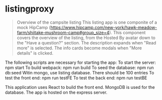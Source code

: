 # listingproxy

> Overview of the campsite listing
This listing app is one componite of a mock HipCamp (https://www.hipcamp.com/new-york/hawk-meadow-farm/shiitake-mushroom-camp#group_size=4). This component covers the overview of the listing, from the Hosted By avatar down to the "Have a question?" section. The description expands when "Read more" is selected. The info cards become modals when "More details" is clicked.

The following scripts are necessary for starting the app:
To start the server: npm start
To build webpack: npm run build
To seed the database: npm run db:seed
  Witin mongo, use listing database. There should be 100 entries
To test the front end: npm run testFE
To test the back end: npm run testBE

This application uses React to build the front end. MongoDB is used for the database. The app is hosted on the express server.